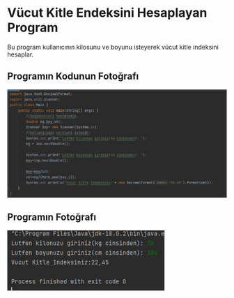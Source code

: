 # Vücut Kitle Endeksini Hesaplayan Program
Bu program kullanıcının kilosunu ve boyunu isteyerek vücut kitle indeksini hesaplar.

## Programın Kodunun Fotoğrafı
![kodlarin fotografi](images/kodlar.png)

## Programın Fotoğrafı
![programin fotografi](images/program.png)